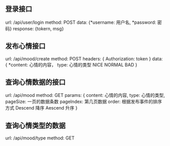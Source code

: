## 登录接口

url: /api/user/login
method: POST
data: {*username: 用户名, *password: 密码}
response: {tokern, msg}

## 发布心情接口

url: /api/mood/create
method: POST
headers: {
    Authorization: token
}
data: {
    *content: 心情的内容，
    type: 心情的类型  NICE NORMAL BAD
}


## 查询心情数据的接口

url: /api/mood
method: GET
params: {
    content: 心情的内容,
    type: 心情的类型,
    pageSize: 一页的数据条数
    pageIndex: 第几页数据
    order: 根据发布事件的排序方式 Descend 降序  Aescend 升序
}

## 查询心情类型的数据

url: /api/mood/type
method: GET
